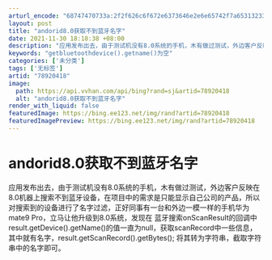 ```yaml
---
arturl_encode: "68747470733a:2f2f626c6f672e6373646e2e6e65742f7a6531323334353939:2f61727469636c652f64657461696c732f3738393230343138"
layout: post
title: "andorid8.0获取不到蓝牙名字"
date: 2021-11-30 18:18:38 +08:00
description: "应用发布出去，由于测试机没有8.0系统的手机，木有做过测试，外边客户反映在8.0机器上搜索不到蓝牙设"
keywords: "getbluetoothdevice().getname()为空"
categories: ['未分类']
tags: ['无标签']
artid: "78920418"
image:
  path: https://api.vvhan.com/api/bing?rand=sj&artid=78920418
  alt: "andorid8.0获取不到蓝牙名字"
render_with_liquid: false
featuredImage: https://bing.ee123.net/img/rand?artid=78920418
featuredImagePreview: https://bing.ee123.net/img/rand?artid=78920418
---
```


# andorid8.0获取不到蓝牙名字

应用发布出去，由于测试机没有8.0系统的手机，木有做过测试，外边客户反映在8.0机器上搜索不到蓝牙设备，在项目中的需求是只能显示自己公司的产品，所以对搜索到的设备进行了名字过滤，正好同事有一台和外边一模一样的手机华为mate9 Pro，立马让他升级到8.0系统，发现在 蓝牙搜索onScanResult的回调中result.getDevice().getName()的值一直为null，获取scanRecord中一些信息，其中就有名字，result.getScanRecord().getBytes(); 将其转为字符串，截取字符串中的名字即可。